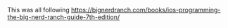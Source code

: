 This was all following https://bignerdranch.com/books/ios-programming-the-big-nerd-ranch-guide-7th-edition/
